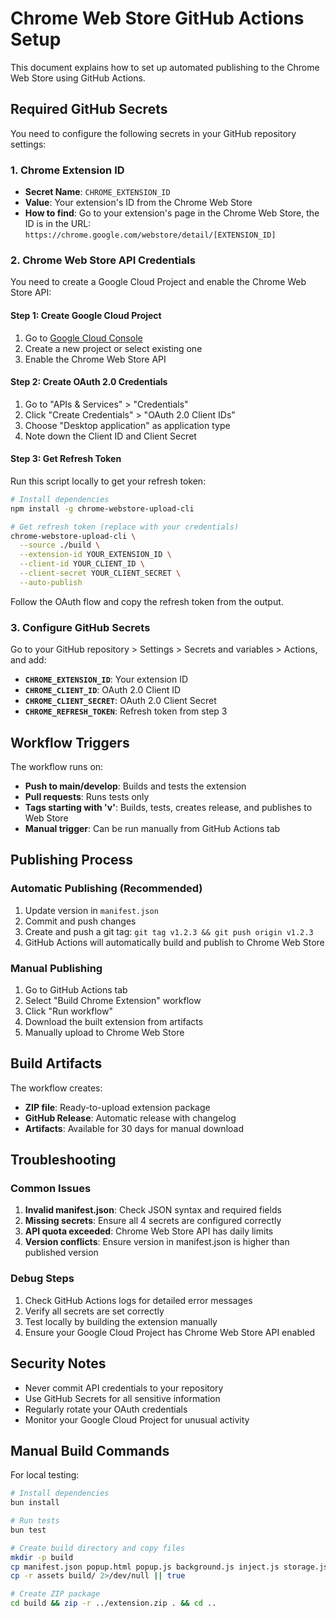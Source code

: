 # Chrome Web Store GitHub Actions Setup

This document explains how to set up automated publishing to the Chrome Web Store using GitHub Actions.

## Required GitHub Secrets

You need to configure the following secrets in your GitHub repository settings:

### 1. Chrome Extension ID
- **Secret Name**: `CHROME_EXTENSION_ID`
- **Value**: Your extension's ID from the Chrome Web Store
- **How to find**: Go to your extension's page in the Chrome Web Store, the ID is in the URL: `https://chrome.google.com/webstore/detail/[EXTENSION_ID]`

### 2. Chrome Web Store API Credentials

You need to create a Google Cloud Project and enable the Chrome Web Store API:

#### Step 1: Create Google Cloud Project
1. Go to [Google Cloud Console](https://console.cloud.google.com/)
2. Create a new project or select existing one
3. Enable the Chrome Web Store API

#### Step 2: Create OAuth 2.0 Credentials
1. Go to "APIs & Services" > "Credentials"
2. Click "Create Credentials" > "OAuth 2.0 Client IDs"
3. Choose "Desktop application" as application type
4. Note down the Client ID and Client Secret

#### Step 3: Get Refresh Token
Run this script locally to get your refresh token:

```bash
# Install dependencies
npm install -g chrome-webstore-upload-cli

# Get refresh token (replace with your credentials)
chrome-webstore-upload-cli \
  --source ./build \
  --extension-id YOUR_EXTENSION_ID \
  --client-id YOUR_CLIENT_ID \
  --client-secret YOUR_CLIENT_SECRET \
  --auto-publish
```

Follow the OAuth flow and copy the refresh token from the output.

### 3. Configure GitHub Secrets

Go to your GitHub repository > Settings > Secrets and variables > Actions, and add:

- **`CHROME_EXTENSION_ID`**: Your extension ID
- **`CHROME_CLIENT_ID`**: OAuth 2.0 Client ID
- **`CHROME_CLIENT_SECRET`**: OAuth 2.0 Client Secret  
- **`CHROME_REFRESH_TOKEN`**: Refresh token from step 3

## Workflow Triggers

The workflow runs on:

- **Push to main/develop**: Builds and tests the extension
- **Pull requests**: Runs tests only
- **Tags starting with 'v'**: Builds, tests, creates release, and publishes to Web Store
- **Manual trigger**: Can be run manually from GitHub Actions tab

## Publishing Process

### Automatic Publishing (Recommended)
1. Update version in `manifest.json`
2. Commit and push changes
3. Create and push a git tag: `git tag v1.2.3 && git push origin v1.2.3`
4. GitHub Actions will automatically build and publish to Chrome Web Store

### Manual Publishing
1. Go to GitHub Actions tab
2. Select "Build Chrome Extension" workflow
3. Click "Run workflow"
4. Download the built extension from artifacts
5. Manually upload to Chrome Web Store

## Build Artifacts

The workflow creates:
- **ZIP file**: Ready-to-upload extension package
- **GitHub Release**: Automatic release with changelog
- **Artifacts**: Available for 30 days for manual download

## Troubleshooting

### Common Issues

1. **Invalid manifest.json**: Check JSON syntax and required fields
2. **Missing secrets**: Ensure all 4 secrets are configured correctly
3. **API quota exceeded**: Chrome Web Store API has daily limits
4. **Version conflicts**: Ensure version in manifest.json is higher than published version

### Debug Steps

1. Check GitHub Actions logs for detailed error messages
2. Verify all secrets are set correctly
3. Test locally by building the extension manually
4. Ensure your Google Cloud Project has Chrome Web Store API enabled

## Security Notes

- Never commit API credentials to your repository
- Use GitHub Secrets for all sensitive information
- Regularly rotate your OAuth credentials
- Monitor your Google Cloud Project for unusual activity

## Manual Build Commands

For local testing:

```bash
# Install dependencies
bun install

# Run tests
bun test

# Create build directory and copy files
mkdir -p build
cp manifest.json popup.html popup.js background.js inject.js storage.js build/
cp -r assets build/ 2>/dev/null || true

# Create ZIP package
cd build && zip -r ../extension.zip . && cd ..
```
